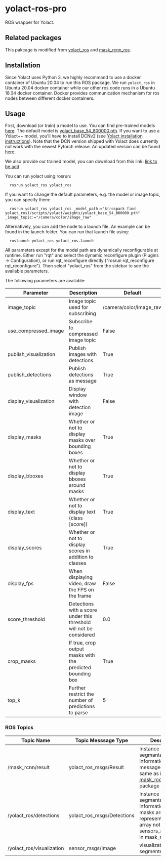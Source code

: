 # yolact-ros-pro

ROS wrapper for Yolact.

## Related packages

This pakcage is modified from [yolact_ros](https://github.com/Eruvae/yolact_ros) and [mask_rcnn_ros](https://github.com/akio/mask_rcnn_ros).

## Installation

Since Yolact uses Python 3, we highly recommand to use a docker container of Ubuntu 20.04 to run this ROS package. We run `yolact_ros` in Ubuntu 20.04 docker container while our other ros code runs in a Ubuntu 18.04 docker container. Docker provides communication mechanism for ros nodes between different docker containers. 

## Usage

First, download (or train) a model to use. You can find pre-trained models [here](https://github.com/dbolya/yolact#evaluation). The default model is [yolact_base_54_800000.pth](https://drive.google.com/file/d/1UYy3dMapbH1BnmtZU4WH1zbYgOzzHHf_/view?usp=sharing). If you want to use a Yolact++ model, you'll have to install DCNv2 (see [Yolact installation instructions](https://github.com/dbolya/yolact#installation)). Note that the DCN version shipped with Yolact does currently not work with the newest Pytorch release. An updated version can be found [here](https://github.com/jinfagang/DCNv2_latest).

We also provide our trained model, you can download from this link: [link to be add ]()

You can run yolact using rosrun:
```Shell
  rosrun yolact_ros yolact_ros
```

If you want to change the default parameters, e.g. the model or image topic, you can specify them:
```Shell
  rosrun yolact_ros yolact_ros _model_path:="$(rospack find yolact_ros)/scripts/yolact/weights/yolact_base_54_800000.pth" _image_topic:="/camera/color/image_raw"
```

Alternatively, you can add the node to a launch file. An example can be found in the launch folder. You can run that launch file using:
```Shell
  roslaunch yolact_ros yolact_ros.launch
```

All parameters except for the model path are dynamically reconfigurable at runtime. Either run "rqt" and select the dynamic reconfigure plugin (Plugins -> Configuration), or run rqt_reconfigure directly ("rosrun rqt_reconfigure rqt_reconfigure"). Then select "yolact_ros" from the sidebar to see the available parameters.

The following parameters are available:

| Parameter             | Description                                                         | Default                 |
|-----------------------|---------------------------------------------------------------------|-------------------------|
| image_topic           | Image topic used for subscribing                                    | /camera/color/image_raw |
| use_compressed_image  | Subscribe to compressed image topic                                 | False                   |
| publish_visualization | Publish images with detections                                      | True                    |
| publish_detections    | Publish detections as message                                       | True                    |
| display_visualization | Display window with detection image                                 | False                   |
| display_masks         | Whether or not to display masks over bounding boxes                 | True                    |
| display_bboxes        | Whether or not to display bboxes around masks                       | True                    |
| display_text          | Whether or not to display text (class [score])                      | True                    |
| display_scores        | Whether or not to display scores in addition to classes             | True                    |
| display_fps           | When displaying video, draw the FPS on the frame                    | False                   |
| score_threshold       | Detections with a score under this threshold will not be considered | 0.0                     |
| crop_masks            | If true, crop output masks with the predicted bounding box          | True                    |
| top_k                 | Further restrict the number of predictions to parse                 | 5                       |
### ROS Topics
| Topic Name | Topic Messsage Type| Description |
|--- | ---|--- |
| /mask_rcnn/result | yolact_ros_msgs/Result| Instance segmantation results information, its message structure is same as in [mask_rccn_ros](https://github.com/akio/mask_rcnn_ros) package|
| /yolact_ros/detections | yolact_ros_msgs/Detections| Instance segmantation results information, the masks are represented by  uint8 array not sensors_msgs/Image in mask_rcnn_ros |
| /yolact_ros/visualization | sensor_msgs/Image | visualization of segmented image|